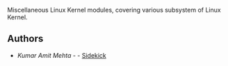 Miscellaneous Linux Kernel modules, covering various subsystem of Linux Kernel.

## Authors

* *Kumar Amit Mehta* - - [Sidekick](https://github.com/KumarAmitMehta)

